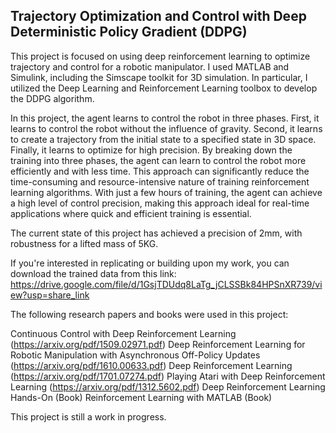 ## Trajectory Optimization and Control with Deep Deterministic Policy Gradient (DDPG)
This project is focused on using deep reinforcement learning to optimize trajectory and control for a robotic manipulator. I used MATLAB and Simulink, including the Simscape toolkit for 3D simulation. In particular, I utilized the Deep Learning and Reinforcement Learning toolbox to develop the DDPG algorithm.

In this project, the agent learns to control the robot in three phases. First, it learns to control the robot without the influence of gravity. Second, it learns to create a trajectory from the initial state to a specified state in 3D space. Finally, it learns to optimize for high precision.
By breaking down the training into three phases, the agent can learn to control the robot more efficiently and with less time. This approach can significantly reduce the time-consuming and resource-intensive nature of training reinforcement learning algorithms. With just a few hours of training, the agent can achieve a high level of control precision, making this approach ideal for real-time applications where quick and efficient training is essential.

The current state of this project has achieved a precision of 2mm, with robustness for a lifted mass of 5KG.

If you're interested in replicating or building upon my work, you can download the trained data from this link: https://drive.google.com/file/d/1GsjTDUdq8LaTg_jCLSSBk84HPSnXR739/view?usp=share_link

The following research papers and books were used in this project:

Continuous Control with Deep Reinforcement Learning (https://arxiv.org/pdf/1509.02971.pdf)
Deep Reinforcement Learning for Robotic Manipulation with Asynchronous Off-Policy Updates (https://arxiv.org/pdf/1610.00633.pdf)
Deep Reinforcement Learning (https://arxiv.org/pdf/1701.07274.pdf)
Playing Atari with Deep Reinforcement Learning (https://arxiv.org/pdf/1312.5602.pdf)
Deep Reinforcement Learning Hands-On (Book)
Reinforcement Learning with MATLAB (Book)

This project is still a work in progress.
